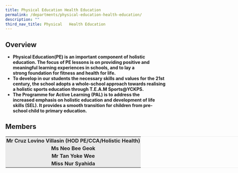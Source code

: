 ```yaml
---
title: Physical Education Health Education
permalink: /departments/physical-education-health-education/
description: ""
third_nav_title: Physical   Health Education
---
```

Overview
--------

*   **Physical Education(PE) is an important component of holistic education. The focus of PE lessons is on providing&nbsp;positive and meaningful learning experiences&nbsp;in schools, and to lay a strong&nbsp;foundation for fitness and health for life.**
*   **To develop in our students the necessary skills and values for the 21st century, the school adopts a whole-school approach towards realising a holistic sports education through T.E.A.M Sports@YCKPS.**
*   **The Programme for Active Learning (PAL) is to address the increased&nbsp;emphasis on holistic education and development of life skills (SEL). It provides a smooth transition for children from pre-school child to primary education.**

Members
-------

<strong style="margin: 0px; outline: 0px; padding: 0px;"></strong><table class="iveo_table ives_tab_1" style="margin: 0px; outline: 0px; padding: 0px; border: 1px solid rgb(234, 234, 234); width: 880px;"><tbody style="margin: 0px; outline: 0px; padding: 0px;"><tr style="margin: 0px; outline: 0px; padding: 0px;"><td style="margin: 0px; outline: 0px; padding: 2px; text-align: center; background-color: rgb(234, 234, 234); color: rgb(34, 34, 34);"><strong style="margin: 0px; outline: 0px; padding: 0px;">Mr Cruz Lovino Villasin (HOD PE/CCA/Holistic Health)</strong></td></tr><tr style="margin: 0px; outline: 0px; padding: 0px;"><td style="margin: 0px; outline: 0px; padding: 2px; text-align: center; background-color: rgb(234, 234, 234); color: rgb(34, 34, 34);"><strong style="margin: 0px; outline: 0px; padding: 0px;">Ms Neo Bee Geok</strong></td></tr><tr style="margin: 0px; outline: 0px; padding: 0px;"></tr><tr style="margin: 0px; outline: 0px; padding: 0px;"></tr><tr style="margin: 0px; outline: 0px; padding: 0px;"><td style="margin: 0px; outline: 0px; padding: 2px; text-align: center; background-color: rgb(234, 234, 234); color: rgb(34, 34, 34);"><strong style="margin: 0px; outline: 0px; padding: 0px;">Mr Tan Yoke Wee</strong></td></tr><tr style="margin: 0px; outline: 0px; padding: 0px;"><td style="margin: 0px; outline: 0px; padding: 2px; text-align: center; background-color: rgb(234, 234, 234); color: rgb(34, 34, 34);"><b style="margin: 0px; outline: 0px; padding: 0px;">Miss Nur Syahida</b></td></tr></tbody></table>